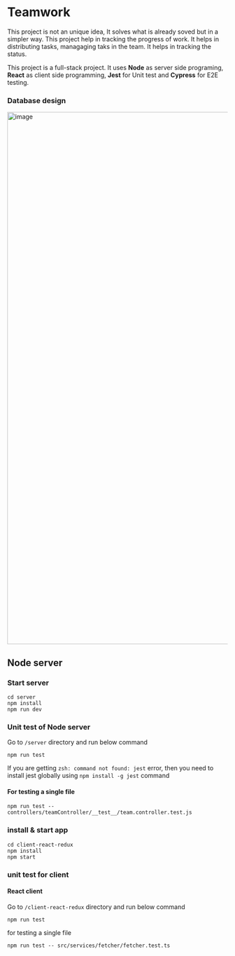 # Teamwork

This project is not an unique idea, It solves what is already soved but in a simpler way. This project help in tracking the
progress of work. It helps in distributing tasks, managaging taks in the team. It helps in tracking the status.

This project is a full-stack project. It uses **Node** as server side programing, **React** as client side programming, **Jest** for Unit test and **Cypress** for E2E testing.

### Database design

<img width="1215" alt="image" src="https://github.com/talk2rajeev/teamwork/assets/13742861/bfb2b567-71ae-44be-be9f-d2421afdbac2">

## Node server

### Start server

    cd server
    npm install
    npm run dev

### Unit test of Node server

Go to `/server` directory and run below command

    npm run test

If you are getting `zsh: command not found: jest` error, then you need to install jest globally using `npm install -g jest` command

#### For testing a single file

    npm run test -- controllers/teamController/__test__/team.controller.test.js

### install & start app

    cd client-react-redux
    npm install
    npm start

### unit test for client

#### React client

Go to `/client-react-redux` directory and run below command

    npm run test

for testing a single file

    npm run test -- src/services/fetcher/fetcher.test.ts
